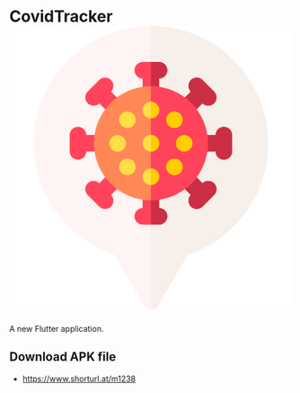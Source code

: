 # CovidTracker![icon](https://github.com/sauravarya25/Covid_Tracker/blob/master/assets/coronavirus.png)

A new Flutter application.

## Download APK file
- https://www.shorturl.at/m1238
